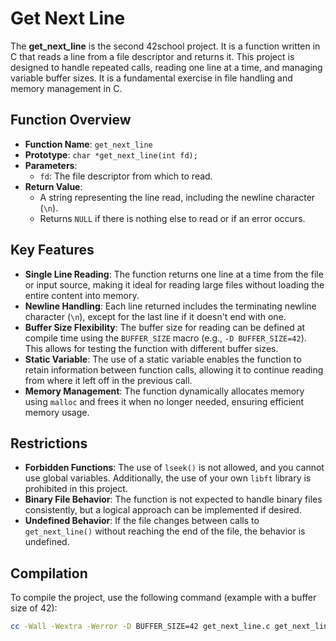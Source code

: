 # Get Next Line

The **get_next_line** is the second 42school project. It is a function written in C that reads a line from a file descriptor and returns it.
This project is designed to handle repeated calls, reading one line at a time, and managing variable buffer sizes.
It is a fundamental exercise in file handling and memory management in C.

## Function Overview

- **Function Name**: `get_next_line`
- **Prototype**: `char *get_next_line(int fd);`
- **Parameters**: 
  - `fd`: The file descriptor from which to read.
- **Return Value**: 
  - A string representing the line read, including the newline character (`\n`).
  - Returns `NULL` if there is nothing else to read or if an error occurs.

## Key Features

- **Single Line Reading**: The function returns one line at a time from the file or input source, making it ideal for reading large files without loading the entire content into memory.
- **Newline Handling**: Each line returned includes the terminating newline character (`\n`), except for the last line if it doesn't end with one.
- **Buffer Size Flexibility**: The buffer size for reading can be defined at compile time using the `BUFFER_SIZE` macro (e.g., `-D BUFFER_SIZE=42`). This allows for testing the function with different buffer sizes.
- **Static Variable**: The use of a static variable enables the function to retain information between function calls, allowing it to continue reading from where it left off in the previous call.
- **Memory Management**: The function dynamically allocates memory using `malloc` and frees it when no longer needed, ensuring efficient memory usage.

## Restrictions

- **Forbidden Functions**: The use of `lseek()` is not allowed, and you cannot use global variables. Additionally, the use of your own `libft` library is prohibited in this project.
- **Binary File Behavior**: The function is not expected to handle binary files consistently, but a logical approach can be implemented if desired.
- **Undefined Behavior**: If the file changes between calls to `get_next_line()` without reaching the end of the file, the behavior is undefined.

## Compilation

To compile the project, use the following command (example with a buffer size of 42):

```bash
cc -Wall -Wextra -Werror -D BUFFER_SIZE=42 get_next_line.c get_next_line_utils.c
